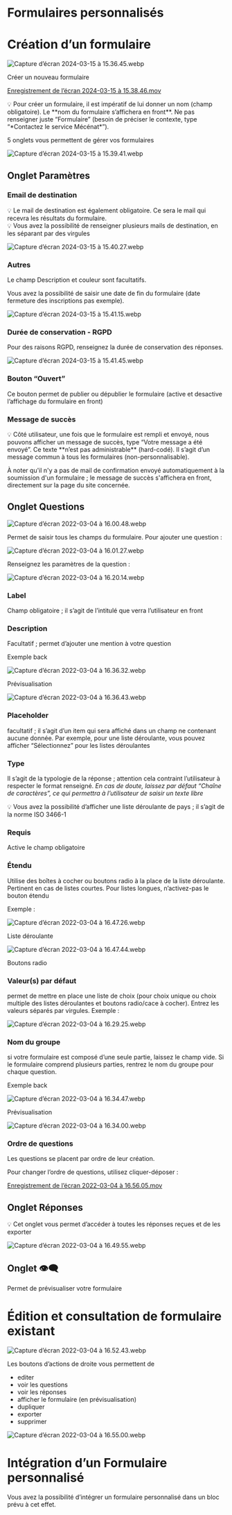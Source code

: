 # Formulaires personnalisés

# Création d’un formulaire

![Capture d’écran 2024-03-15 à 15.36.45.webp](Formulaires%20personnalisés/Capture_decran_2024-03-15_a_15.36.45.webp)

Créer un nouveau formulaire

[Enregistrement de l’écran 2024-03-15 à 15.38.46.mov](Formulaires%20personnalisés/Enregistrement_de_lecran_2024-03-15_a_15.38.46.mov)

<aside>
💡 Pour créer un formulaire, il est impératif de lui donner un nom (champ obligatoire). Le **nom du formulaire s’affichera en front**. Ne pas renseigner juste “Formulaire” (besoin de préciser le contexte, type “*Contactez le service Mécénat*”).

</aside>

5 onglets vous permettent de gérer vos formulaires

![Capture d’écran 2024-03-15 à 15.39.41.webp](Formulaires%20personnalisés/Capture_decran_2024-03-15_a_15.39.41.webp)

## Onglet Paramètres

### Email de destination

<aside>
💡 Le mail de destination est également obligatoire. Ce sera le mail qui recevra les résultats du formulaire.

</aside>

<aside>
💡 Vous avez la possibilité de renseigner plusieurs mails de destination, en les séparant par des virgules

</aside>

![Capture d’écran 2024-03-15 à 15.40.27.webp](Formulaires%20personnalisés/Capture_decran_2024-03-15_a_15.40.27.webp)

### Autres

Le champ Description et couleur sont facultatifs.

Vous avez la possibilité de saisir une date de fin du formulaire (date fermeture des inscriptions pas exemple).

![Capture d’écran 2024-03-15 à 15.41.15.webp](Formulaires%20personnalisés/Capture_decran_2024-03-15_a_15.41.15.webp)

### Durée de conservation - RGPD

Pour des raisons RGPD, renseignez la durée de conservation des réponses.

![Capture d’écran 2024-03-15 à 15.41.45.webp](Formulaires%20personnalisés/Capture_decran_2024-03-15_a_15.41.45.webp)

### Bouton “Ouvert”

Ce bouton permet de publier ou dépublier le formulaire (active et desactive l’affichage du formulaire en front)

### Message de succès

<aside>
💡 Côté utilisateur, une fois que le formulaire est rempli et envoyé, nous pouvons afficher un message de succès, type “Votre message a été envoyé”. Ce texte **n’est pas administrable** (hard-codé). Il s’agit d’un message commun à tous les formulaires (non-personnalisable).

</aside>

À noter qu'il n'y a pas de mail de confirmation envoyé automatiquement à la soumission d'un formulaire ; le message de succès s'affichera en front, directement sur la page du site concernée.

## Onglet Questions

![Capture d’écran 2022-03-04 à 16.00.48.webp](Formulaires%20personnalisés/Capture_decran_2022-03-04_a_16.00.48.webp)

Permet de saisir tous les champs du formulaire. Pour ajouter une question :

![Capture d’écran 2022-03-04 à 16.01.27.webp](Formulaires%20personnalisés/Capture_decran_2022-03-04_a_16.01.27.webp)

Renseignez les paramètres de la question :

![Capture d’écran 2022-03-04 à 16.20.14.webp](Formulaires%20personnalisés/Capture_decran_2022-03-04_a_16.20.14.webp)

### **Label**

Champ obligatoire ; il s’agit de l’intitulé que verra l’utilisateur en front

### **Description**

Facultatif ; permet d’ajouter une mention à votre question

Exemple back

![Capture d’écran 2022-03-04 à 16.36.32.webp](Formulaires%20personnalisés/Capture_decran_2022-03-04_a_16.36.32.webp)

Prévisualisation

![Capture d’écran 2022-03-04 à 16.36.43.webp](Formulaires%20personnalisés/Capture_decran_2022-03-04_a_16.36.43.webp)

### **Placeholder**

facultatif ; il s’agit d’un item qui sera affiché dans un champ ne contenant aucune donnée. Par exemple, pour une liste déroulante, vous pouvez afficher “Sélectionnez” pour les listes déroulantes

### **Type**

Il s’agit de la typologie de la réponse ; attention cela contraint l’utilisateur à respecter le format renseigné. *En cas de doute, laissez par défaut “Chaîne de caractères”, ce qui permettra à l’utilisateur de saisir un texte libre*

<aside>
💡 Vous avez la possibilité d’afficher une liste déroulante de pays ; il s’agit de la norme ISO 3466-1

</aside>

### **Requis**

Active le champ obligatoire

### **Étendu**

Utilise des boîtes à cocher ou boutons radio à la place de la liste déroulante. Pertinent en cas de listes courtes. Pour listes longues, n’activez-pas le bouton étendu

Exemple :

![Capture d’écran 2022-03-04 à 16.47.26.webp](Formulaires%20personnalisés/Capture_decran_2022-03-04_a_16.47.26.webp)

Liste déroulante

![Capture d’écran 2022-03-04 à 16.47.44.webp](Formulaires%20personnalisés/Capture_decran_2022-03-04_a_16.47.44.webp)

Boutons radio

### **Valeur(s) par défaut**

permet de mettre en place une liste de choix (pour choix unique ou choix multiple des listes déroulantes et boutons radio/cace à cocher). Entrez les valeurs séparés par virgules. Exemple :

![Capture d’écran 2022-03-04 à 16.29.25.webp](Formulaires%20personnalisés/Capture_decran_2022-03-04_a_16.29.25.webp)

### **Nom du groupe**

si votre formulaire est composé d’une seule partie, laissez le champ vide. Si le formulaire comprend plusieurs parties, rentrez le nom du groupe pour chaque question.

Exemple back

![Capture d’écran 2022-03-04 à 16.34.47.webp](Formulaires%20personnalisés/Capture_decran_2022-03-04_a_16.34.47.webp)

Prévisualisation

![Capture d’écran 2022-03-04 à 16.34.00.webp](Formulaires%20personnalisés/Capture_decran_2022-03-04_a_16.34.00.webp)

### Ordre de questions

Les questions se placent par ordre de leur création. 

Pour changer l’ordre de questions, utilisez cliquer-déposer :

[Enregistrement de l’écran 2022-03-04 à 16.56.05.mov](Formulaires%20personnalisés/Enregistrement_de_lecran_2022-03-04_a_16.56.05.mov)

## Onglet Réponses

<aside>
💡 Cet onglet vous permet d’accéder à toutes les réponses reçues et de les exporter

</aside>

![Capture d’écran 2022-03-04 à 16.49.55.webp](Formulaires%20personnalisés/Capture_decran_2022-03-04_a_16.49.55.webp)

## Onglet 👁️‍🗨️

Permet de prévisualiser votre formulaire 

# Édition et consultation de formulaire existant

![Capture d’écran 2022-03-04 à 16.52.43.webp](Formulaires%20personnalisés/Capture_decran_2022-03-04_a_16.52.43.webp)

Les boutons d’actions de droite vous permettent de

- editer
- voir les questions
- voir les réponses
- afficher le formulaire (en prévisualisation)
- dupliquer
- exporter
- supprimer

![Capture d’écran 2022-03-04 à 16.55.00.webp](Formulaires%20personnalisés/Capture_decran_2022-03-04_a_16.55.00.webp)

# Intégration d’un Formulaire personnalisé

Vous avez la possibilité d’intégrer un formulaire personnalisé dans un bloc prévu à cet effet.
